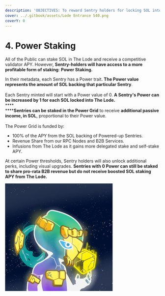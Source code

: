 ```yaml
---
description: 'OBJECTIVES: To reward Sentry holders for locking SOL into The Lode.'
cover: ../.gitbook/assets/Lode Entrance 540.png
coverY: 0
---
```


# 4. Power Staking

All of the Public can stake SOL in The Lode and receive a competitive validator APY. However, **Sentry-holders will have access to a more profitable form of staking**: **Power Staking.**

In their metadata, each Sentry has a Power trait. **The Power value represents the amount of SOL backing that particular Sentry**.\
\
Each Sentry minted will start with a Power value of 0. **A Sentry's Power can be increased by 1 for each SOL locked into The Lode.**\
****\
******Sentries can be staked in the Power Grid** to receive **additional passive income, in SOL**, proportional to their Power value.\
\
The Power Grid is funded by:

* 100% of the APY from the SOL backing of Powered-up Sentries.
* Revenue Share from our RPC Nodes and B2B Services.
* Infusions from The Lode as it gains more delegated stake and self-stake APY.

At certain Power thresholds, Sentry holders will also unlock additional perks, including visual upgrades. **Sentries with 0 Power can still be staked to share pro-rata B2B revenue but do not receive boosted SOL staking APY from The Lode.**

![At a high enough Power, Sentries can unlock the Celestial trait.](../.gitbook/assets/WebSample4.jpg)
